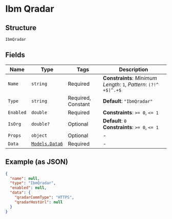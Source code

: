 
# Ibm Qradar

## Structure

`IbmQradar`

## Fields

| Name | Type | Tags | Description |
|  --- | --- | --- | --- |
| `Name` | `string` | Required | **Constraints**: *Minimum Length*: `1`, *Pattern*: `(?!^ +$)^.+$` |
| `Type` | `string` | Required, Constant | **Default**: `"IbmQradar"` |
| `Enabled` | `double` | Required | **Constraints**: `>= 0`, `<= 1` |
| `IsOrg` | `double?` | Optional | **Default**: `0`<br>**Constraints**: `>= 0`, `<= 1` |
| `Props` | `object` | Optional | - |
| `Data` | [`Models.Data6`](../../doc/models/data-6.md) | Required | - |

## Example (as JSON)

```json
{
  "name": null,
  "type": "IbmQradar",
  "enabled": null,
  "data": {
    "qradarCommType": "HTTPS",
    "qradarHostUrl": null
  }
}
```

